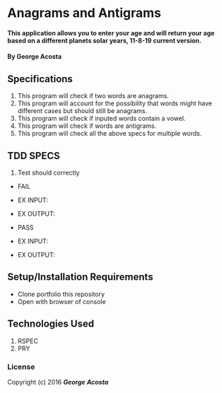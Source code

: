 # Anagrams and Antigrams

#### This application allows you to enter your age and will return your age based on a different planets solar years, 11-8-19 current version.

#### By George Acosta

## Specifications

1. This program will check if two words are anagrams.
2. This program will account for the possibility that words might have different cases but should still be anagrams.
3. This program will check if inputed words contain a vowel.
4. This program will check if words are antigrams.
5. This program will check all the above specs for multiple words.


## TDD SPECS
1. Test should correctly 

* FAIL
* EX INPUT: 
* EX OUTPUT: 

* PASS
* EX INPUT: 
* EX OUTPUT: 



## Setup/Installation Requirements

* Clone portfolio this repository
* Open with browser of console


## Technologies Used

1. RSPEC
2. PRY


### License

Copyright (c) 2016 **_George Acosta_**
